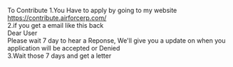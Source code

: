 To Contribute 
1.You Have to apply by going to my website https://contribute.airforcerp.com/ <br>
2.if you get a email like this back <br>
 Dear User <br>
  Please wait 7 day to hear a Reponse, We'll give you a update on when you application will be accepted or Denied <br>
3.Wait those 7 days and get a letter
